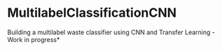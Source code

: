 # MultilabelClassificationCNN
Building a multilabel waste classifier using CNN and Transfer Learning - Work in progress*

